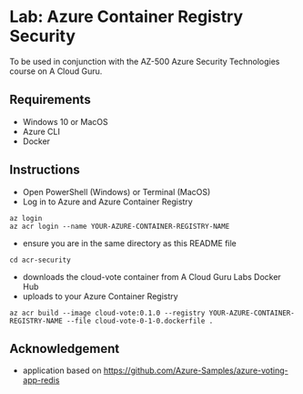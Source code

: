 # Lab: Azure Container Registry Security

To be used in conjunction with the AZ-500 Azure Security Technologies course on A Cloud Guru.

## Requirements
* Windows 10 or MacOS
* Azure CLI
* Docker

## Instructions
* Open PowerShell (Windows) or Terminal (MacOS)
* Log in to Azure and Azure Container Registry
```
az login
az acr login --name YOUR-AZURE-CONTAINER-REGISTRY-NAME
```
* ensure you are in the same directory as this README file
```
cd acr-security
```
* downloads the cloud-vote container from A Cloud Guru Labs Docker Hub
* uploads to your Azure Container Registry
```
az acr build --image cloud-vote:0.1.0 --registry YOUR-AZURE-CONTAINER-REGISTRY-NAME --file cloud-vote-0-1-0.dockerfile .
```
## Acknowledgement
* application based on https://github.com/Azure-Samples/azure-voting-app-redis